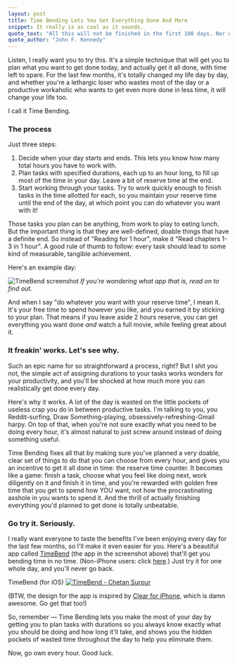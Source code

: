 ```yaml
---
layout: post
title: Time Bending Lets You Get Everything Done And More
snippet: It really is as cool as it sounds.
quote_text: "All this will not be finished in the first 100 days. Nor will it be finished in the first 1,000 days, nor in the life of this Administration, nor even perhaps in our lifetime on this planet. But let us begin."
quote_author: "John F. Kennedy"
---
```


Listen, I really want you to try this. It's a simple technique that will get you to plan what you want to get done today, and actually get it all done, with time left to spare. For the last few months, it's totally changed my life day by day, and whether you're a lethargic loser who wastes most of the day or a productive workaholic who wants to get even more done in less time, it will change your life too.

I call it Time Bending.

### The process

Just three steps:

1. Decide when your day starts and ends. This lets you know how many total hours you have to work with.
2. Plan tasks with specified durations, each up to an hour long, to fill up most of the time in your day. Leave a bit of reserve time at the end.
3. Start working through your tasks. Try to work quickly enough to finish tasks in the time allotted for each, so you maintain your reserve time until the end of the day, at which point you can do whatever you want with it!

Those tasks you plan can be anything, from work to play to eating lunch. But the important thing is that they are well-defined, doable things that have a definite end. So instead of "Reading for 1 hour", make it "Read chapters 1-3 in 1 hour". A good rule of thumb to follow: every task should lead to some kind of measurable, tangible achievement.

Here's an example day:

<div class="image-and-caption">
    <img src="{{root_url}}/images/blog/2012/10/timebend.jpg" alt="TimeBend screenshot">
    <em>If you're wondering what app that is, read on to find out.</em>
</div>

And when I say "do whatever you want with your reserve time", I mean it. It's your free time to spend however you like, and you earned it by sticking to your plan. That means if you leave aside 2 hours reserve, you can get everything you want done _and_ watch a full movie, while feeling great about it.

### It freakin' works. Let's see why.

Such an epic name for so straightforward a process, right? But I shit you not, the simple act of assigning durations to your tasks works wonders for your productivity, and you'll be shocked at how much more you can realistically get done every day.

Here's why it works. A lot of the day is wasted on the little pockets of useless crap you do in between productive tasks. I'm talking to you, you Reddit-surfing, Draw Something-playing, obsessively-refreshing-Gmail harpy. On top of that, when you're not sure exactly what you need to be doing every hour, it's almost natural to just screw around instead of doing something useful.

Time Bending fixes all that by making sure you've planned a very doable, clear set of things to do that you can choose from every hour, and gives you an incentive to get it all done in time: the reserve time counter. It becomes like a game: finish a task, choose what you feel like doing next, work diligently on it and finish it in time, and you're rewarded with golden free time that you get to spend how YOU want, not how the procrastinating asshole in you wants to spend it. And the thrill of actually finishing everything you'd planned to get done is totally unbeatable.

### Go try it. Seriously.

I really want everyone to taste the benefits I've been enjoying every day for the last few months, so I'll make it even easier for you. Here's a beautiful app called [TimeBend](https://itunes.apple.com/us/app/timebend/id525224894?mt=8) (the app in the screenshot above) that'll get you bending time in no time. (Non-iPhone users: click [here](http://timebend.me).) Just try it for one whole day, and you'll never go back.

<div class="image-and-caption">
	TimeBend (for iOS)
	<a href="https://itunes.apple.com/us/app/timebend/id525224894?mt=8&uo=4" target="itunes_store" style="border: 0;"><img src="http://r.mzstatic.com/images/web/linkmaker/badge_appstore-lrg.gif" alt="TimeBend - Chetan Surpur" style="border: 0;"/></a>
</div>

(BTW, the design for the app is inspired by [Clear for iPhone](http://www.realmacsoftware.com/clear/), which is damn awesome. Go get that too!)

So, remember — Time Bending lets you make the most of your day by getting you to plan tasks with durations so you always know exactly what you should be doing and how long it'll take, and shows you the hidden pockets of wasted time throughout the day to help you eliminate them.

Now, go own every hour. Good luck.
